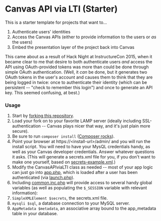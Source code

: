 # Canvas API via LTI (Starter)

This is a starter template for projects that want to…

  1. Authenticate users' identities
  2. Access the Canvas APIs (either to provide information to the users or _as_ the users)
  3. Embed the presentation layer of the project back into Canvas

This came about as a result of Hack Night at InstructureCon 2015, when it became clear to me that desire to both authenticate
users _and_ access the API using OAuth-provided tokens was more than could be done through simple OAuth authentication. (Well,
it _can_ be done, but it generates two OAuth tokens in the user's account and causes them to think that they are being logged
in twice: once to authenticate their identity (which can be persistent -- "check to remember this login") and once to generate
an API key. This seemed confusing, at best.)

### Usage

1. Start by [forking this repository](https://help.github.com/articles/fork-a-repo/).
2. Load your fork on to your favorite LAMP server (ideally including SSL-authentication -- Canvas plays nicer that way, and it's just plain more secure).
2. Be sure to run `composer install` ([Composer rocks](https://getcomposer.org/)). 
3. Point your browser at https://&lt;install-url&gt;/admin/ and you will run the install script. You will need to have your MysQL credentials handy, as well as your Canvas developer credentials. Answer whatever questions it asks. (This will generate a secrets.xml file for you, if you don't want to make one yourself, based on [secrets-example.xml](https://github.com/smtech/starter-canvas-api-via-lti/blob/master/secrets-example.xml).)
4. Modify the CanvasAPIviaLTI class as needed -- most of your app logic can just go into [app.php](https://github.com/smtech/starter-canvas-api-via-lti/blob/master/app.php), which is loaded after a user has been authenticated (via [launch.php](https://github.com/smtech/starter-canvas-api-via-lti/blob/master/launch.php)).
5. Including [common.inc.php](https://github.com/smtech/starter-canvas-api-via-lti/blob/master/common.inc.php) will provide access to several handy global variables (as well as populating the `$_SESSION` variable with relevant information):
  1. `SimpleXMLElement $secrets`, the secrets.xml file.
  2. `mysqli $sql`, a database connection to your MySQL server.
  3. `AppMetadata $metadata`, an associative array bound to the app_metadata table in your database.

